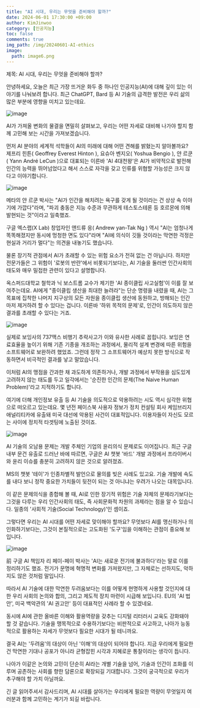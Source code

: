 ```yaml
---
title: "AI 시대, 우리는 무엇을 준비해야 할까?"
date: 2024-06-01 17:30:00 +09:00
author: KimJinwoo
category: [인공지능]
toc: false
comments: true
img_path: /img/20240601-AI-ethics
image:
  path: image6.png
---
```


제목: AI 시대, 우리는 무엇을 준비해야 할까?

안녕하세요, 오늘은 최근 가장 뜨거운 화두 중 하나인 인공지능(AI)에 대해 깊이 있는 이야기를 나눠보려 합니다. 최근 ChatGPT, Bard 등 AI 기술의 급격한 발전은 우리 삶의 많은 부분에 영향을 미치고 있는데요.

![image](image.png)

AI가 가져올 변화의 물결을 면밀히 살펴보고, 우리는 어떤 자세로 대비해 나가야 할지 함께 고민해 보는 시간을 가져보겠습니다.

먼저 AI 분야의 세계적 석학들이 AI의 미래에 대해 어떤 견해를 밝혔는지 알아볼까요? 제프리 힌튼( Geoffrey Everest Hinton ), 요슈아 벤지오( Yoshua Bengio ), 얀 르쿤( Yann André LeCun )으로 대표되는 이른바 'AI 4대천왕'은 AI가 비약적으로 발전해 인간의 능력을 뛰어넘었다고 해서 스스로 자각을 갖고 인류를 위협할 가능성은 크지 않다고 이야기합니다.

![image](image2.png)

메타의 얀 르쿤 박사는 "AI가 인간을 해치려는 욕구를 갖게 될 것이라는 건 상상 속 이야기에 가깝다"라며, "파괴 충동은 지능 수준과 무관하게 테스토스테론 등 호르몬에 의해 발현되는 것"이라고 일축했죠.

구글 엑스랩(X Lab) 창업자인 앤드류 응( Andrew yan-Tak Ng ) 역시 "AI는 엄청나게 똑똑해졌지만 동시에 멍청한 면도 있다"라며 "AI에 의식이 깃들 것이라는 막연한 걱정은 현실과 거리가 멀다"는 의견을 내놓기도 했습니다.

물론 장기적 관점에서 AI가 초래할 수 있는 위험 요소가 전혀 없는 건 아닙니다. 하지만 전문가들은 그 위험이 '로봇의 반란'에서 비롯되기보다는, AI 기술을 둘러싼 인간사회의 태도와 매우 밀접한 관련이 있다고 설명합니다.

옥스퍼드대학교 철학과 닉 보스트롬 교수가 제기한 'AI 종이클립 사고실험'이 이를 잘 보여주는데요. AI에게 "종이클립 생산을 최대한 늘려라"는 단순 명령을 내렸을 때, AI는 그 목표에 집착한 나머지 지구상의 모든 자원을 종이클립 생산에 동원하고, 방해되는 인간마저 제거하려 할 수 있다는 겁니다. 이른바 '하위 목적의 문제'로, 인간이 의도하지 않은 결과를 초래할 수 있다는 거죠.

![image](image3.png)

실제로 보잉사의 737맥스 비행기 추락사고가 이와 유사한 사례로 꼽힙니다. 보잉은 연료효율을 높이기 위해 기존 기종을 개조하는 과정에서, 물리적 설계 변경에 따른 위험을 소프트웨어로 보완하려 했었죠. 그런데 정작 그 소프트웨어가 예상치 못한 방식으로 작동하면서 비극적인 결과를 낳고 말았습니다.

이처럼 AI의 맹점을 간과한 채 과도하게 의존하거나, 개발 과정에서 부작용을 심도있게 고려하지 않는 태도를 두고 일각에서는 '순진한 인간의 문제(The Naive Human Problem)'라고 지적하기도 합니다.

여기에 더해 개인정보 유출 등 AI 기술을 의도적으로 악용하려는 시도 역시 심각한 위협으로 떠오르고 있는데요. 몇 년전 페이스북 사용자 정보가 정치 컨설팅 회사 케임브리지 애널리티카에 유출돼 미국 대선에 악용된 사건이 대표적입니다. 이용자들이 자신도 모르는 사이에 정치적 타겟팅에 노출된 것이죠.

![image](image4.png)

AI 기술의 오남용 문제는 개발 주체인 기업의 윤리의식 문제로도 이어집니다. 최근 구글 내부 문건 유출로 드러난 바에 따르면, 구글은 AI 챗봇 '바드' 개발 과정에서 프라이버시와 윤리 이슈를 충분히 고려하지 않은 것으로 알려졌죠.

MS의 챗봇 '테이'가 인종차별적 발언으로 물의를 빚은 사례도 있고요. 기술 개발에 속도를 내다 보니 정작 중요한 가치들이 뒷전이 되는 것 아니냐는 우려가 나오는 대목입니다.

이 같은 문제의식을 종합해 볼 때, AI로 인한 장기적 위험은 기술 자체의 문제라기보다는 그것을 다루는 우리 인간사회의 태도, 즉 사회문화적 차원의 과제라는 점을 알 수 있습니다. 일종의 '사회적 기술(Social Technology)'인 셈이죠.

그렇다면 우리는 AI 시대를 어떤 자세로 맞이해야 할까요? 무엇보다 AI를 맹신하거나 의인화하기보다는, 그것이 본질적으로는 고도화된 '도구'임을 이해하는 관점이 중요해 보입니다.

![image](image5.png)

前 구글 AI 책임자 리 페이-페이 박사는 'AI는 새로운 전기에 불과하다'라는 말로 이를 정리하기도 했죠. 전기가 문명에 혁명적 변화를 가져왔지만, 그 자체로는 선하지도, 악하지도 않은 것처럼 말입니다.

따라서 AI 기술에 대한 막연한 두려움보다는 이를 어떻게 현명하게 사용할 것인지에 대한 우리 사회의 논의와 합의, 그리고 제도적 장치 마련이 시급해 보입니다. EU의 'AI 법안', 미국 백악관의 'AI 권고안' 등이 대표적인 사례라 할 수 있겠네요.

동시에 AI에 관한 올바른 이해와 활용역량을 갖추는 디지털 리터러시 교육도 강화돼야 할 것 같습니다. 기술을 맹목적으로 수용하기보다는 비판적으로 사고하고, 나아가 능동적으로 활용하는 자세가 무엇보다 필요한 시대가 될 테니까요.

결국 AI는 '두려움'의 대상이 아닌 '이해'의 대상이 되어야 합니다. 지금 우리에게 필요한 건 막연한 기대나 공포가 아니라 균형잡힌 시각과 지혜로운 통찰이라는 생각이 듭니다.

나아가 이같은 논의와 고민이 단순히 AI라는 개별 기술을 넘어, 기술과 인간이 조화를 이루며 공존하는 사회를 향한 담론으로 확장되길 기대합니다. 그것이 궁극적으로 우리가 추구해야 할 가치 아닐까요.

긴 글 읽어주셔서 감사드리며, AI 시대를 살아가는 우리에게 필요한 역량이 무엇일지 여러분과 함께 고민하는 계기가 되길 바랍니다.
